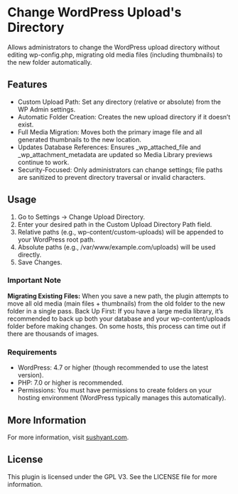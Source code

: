 # Change WordPress Upload's Directory

Allows administrators to change the WordPress upload directory without editing wp-config.php, migrating old media files (including thumbnails) to the new folder automatically.

## Features

- Custom Upload Path: Set any directory (relative or absolute) from the WP Admin settings.
- Automatic Folder Creation: Creates the new upload directory if it doesn’t exist.
- Full Media Migration: Moves both the primary image file and all generated thumbnails to the new location.
- Updates Database References: Ensures _wp_attached_file and _wp_attachment_metadata are updated so Media Library previews continue to work.
- Security-Focused: Only administrators can change settings; file paths are sanitized to prevent directory traversal or invalid characters.
## Usage
1. Go to Settings → Change Upload Directory.
2. Enter your desired path in the Custom Upload Directory Path field.
3. Relative paths (e.g., wp-content/custom-uploads) will be appended to your WordPress root path.
4. Absolute paths (e.g., /var/www/example.com/uploads) will be used directly.
5. Save Changes.
### Important Note
**Migrating Existing Files:** When you save a new path, the plugin attempts to move all old media (main files + thumbnails) from the old folder to the new folder in a single pass.
Back Up First: If you have a large media library, it’s recommended to back up both your database and your wp-content/uploads folder before making changes. On some hosts, this process can time out if there are thousands of images.

### Requirements
- WordPress: 4.7 or higher (though recommended to use the latest version).
- PHP: 7.0 or higher is recommended.
- Permissions: You must have permissions to create folders on your hosting environment (WordPress typically manages this automatically).


## More Information
For more information, visit [sushyant.com](https://sushyant.com).

## License
This plugin is licensed under the GPL V3. See the LICENSE file for more information.
